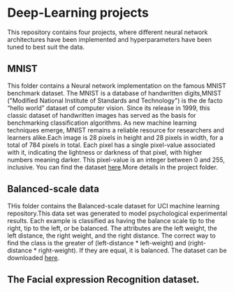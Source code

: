 # Deep-Learning projects
This repository contains four projects, where different neural network architectures have been implemented and hyperparameters have been tuned to  best suit the data. 

## MNIST
This folder contains a Neural network implementation on the famous MNIST benchmark dataset. The MNIST is a database of handwritten digits,MNIST ("Modified National Institute of Standards and Technology") is the de facto “hello world” dataset of computer vision. Since its release in 1999, this classic dataset of handwritten images has served as the basis for benchmarking classification algorithms. As new machine learning techniques emerge, MNIST remains a reliable resource for researchers and learners alike.Each image is 28 pixels in height and 28 pixels in width, for a total of 784 pixels in total. Each pixel has a single pixel-value associated with it, indicating the lightness or darkness of that pixel, with higher numbers meaning darker. This pixel-value is an integer between 0 and 255, inclusive. You can find the dataset [here](https://www.kaggle.com/c/digit-recognizer/data).More details in the project folder. 

##  Balanced-scale data
THis folder contains the Balanced-scale dataset for UCI machine learning repository.This data set was generated to model psychological experimental results. Each example is classified as having the balance scale tip to the right, tip to the left, or be balanced. The attributes are the left weight, the left distance, the right weight, and the right distance. The correct way to find the class is the greater of (left-distance * left-weight) and (right-distance * right-weight). If they are equal, it is balanced. The dataset can be downloaded [here](http://archive.ics.uci.edu/ml/datasets/balance+scale).

## The Facial expression Recognition dataset. 



